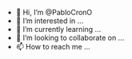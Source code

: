 - 👋 Hi, I’m @PabloCronO
- 👀 I’m interested in ...
- 🌱 I’m currently learning ...
- 💞️ I’m looking to collaborate on ...
- 📫 How to reach me ...

<!---
PabloCronO/PabloCronO is a ✨ special ✨ repository because its `README.md` (this file) appears on your GitHub profile.
You can click the Preview link to take a look at your changes.
--->

